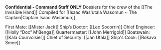 **Confidential - Command Staff ONLY**
Dossiers for the crew of the [[The Invisible Hand]]
Compiled for [[Isaac Was'utala Wasomun ~ The Captain|Captain Isaac Wasomun]]

First Mate: [[Mister Jack]]
Ship’s Doctor: [[Leo Socorrin]]
Chief Engineer: [[Holly “Doc” M’Benga]]
Quartermaster: [[John Merrigold]]
Boatswain: [[Kala Courvoisier]]
Chief of Security: [[Jan Utala]]
Ship's Cook: [[Rokava Smee]]